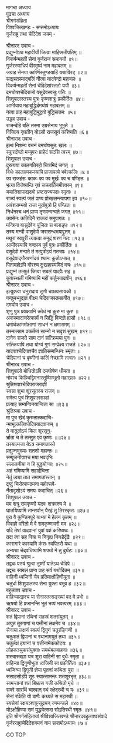मागचा अध्याय  
पुढचा अध्याय  
श्रीगर्गसंहिता  
विश्वजित्खण्डः - सप्तमोऽध्यायः  
गुर्जराष्ट्र तथा चेदिदेश जयम् -  
  
श्रीनारद उवाच -  
प्रद्युम्नोऽथ महावीर्यो जित्वा माहिष्मतीपतिम् ॥  
विकर्षन्महतीं सेनां गुर्जराजं समाययौ ॥१॥  
गुर्जरस्याधिपं वीरमृष्यं नाम महाबलम् ॥  
जग्राह सेनया कार्ष्णिस्तुण्डयाहिं यथाविरट् ॥२॥  
सद्यस्तस्माद्‌बलिं नीत्वा यादवेन्द्रो महाबलः ॥  
विकर्षन्महतीं सेनां चेदिदेशांस्ततो ययौ ॥३॥  
दमघोषश्चेदिराजो वसुदेवस्वसुः पतिः ॥  
शिशुपालस्तस्य पुत्रः कृष्णशत्रुः प्रकीर्तितः ॥४॥  
आभीयाय महाबुद्धिर्दमघोषं महाबलम् ॥  
नत्वा प्राह महाबुद्धिमुद्धवो बुद्धिसत्तमः ॥५॥  
उद्धव उवाच -  
राजन्देहि बलिं तस्मा उग्रसेनाय भूभृते ॥  
विजित्य नृपतीन् योऽसौ राजसूयं करिष्यति ॥६॥  
श्रीनाराद उवाच -  
इत्थं निशम्य वचनं दमघोषसुतः खलः ॥  
स्फुरदोष्ठो मन्युपरः प्राहेदं सदसि त्वरम् ॥७॥  
शिशुपाल उवाच -  
दुरत्यया कालगतिरहो चित्रमिदं जगत् ॥  
विधेः कालात्मकस्यापि प्राजापत्ये भवेत्कलिः ॥८॥  
क्व राजहंसः काकः क्व क्व मूर्खः क्व च पण्डितः ॥  
भृत्या विजेष्यन्ति नृपं चक्रवर्तिनमीश्वरम् ॥९॥  
ययातिशापाद्यदवो भ्रष्टराज्यपदाः स्मृताः ॥  
राज्यं स्वल्पं जलं प्राप्य प्रोच्छलन्त्यापगा इव ॥१०॥  
अवंशसम्भवो राजा मूर्खपुत्रो हि पण्डितः ॥  
निर्धनश्च धनं प्राप्य तृणवन्मन्यते जगत् ॥११॥  
उग्रसेनः कतिदिनै राजत्वं समुपागतः ॥  
मन्त्रिणा वासुदेवेन पूजितः स बलान्नृपः ॥१२॥  
तस्य मन्त्री वासुदेवो जरासन्धभयाद्द्रुतम् ॥  
मथुरां स्वपुरीं त्यक्त्वा समुद्रं शरणं गतः ॥१३॥  
आभीरस्यापि नन्दस्य पूर्वं पुत्रः प्रकीर्तितः ॥  
वसुदेवो मन्यते तं मत्पुत्रोऽयं गतत्रपः ॥१४॥  
वसुदेवाद्‌गौरवर्णादयं श्यामः कुतोऽभवत् ॥  
पितामहोऽपि गौरश्च दुःखहास्यमिदं वचः ॥१५॥  
प्रद्युम्नं तत्सुतं जित्वा सबलं यादवैः सह ॥  
कुशस्थलीं गमिष्यामि महीं कर्तुमयादवीम् ॥१६॥  
श्रीनारद उवाच -  
इत्युक्त्वा धनुरादाय तूणौ चाक्षयसायकौ ॥  
गन्तुमभ्युद्यतं वीक्ष्य चेदिराजस्तमब्रवीत् ॥१७॥  
दमघोष उवाच -  
शृणु पुत्र प्रवक्ष्यामि क्रोधं मा कुरु मा कुरु ॥  
अकस्मादाचरेत्कार्यं न सिद्धिं विन्दते ह्यसौ ॥१८॥  
धर्मार्थकाममोक्षाणां साधनं न क्षमासमम् ॥  
तस्मात्साम प्रकर्तव्यं साम्नो न सदृशं सुखम् ॥१९॥  
दानेन राजते साम दानं सत्क्रियया पुनः ॥  
सत्क्रियापि तथा योग्यं गुणं सम्प्रेक्ष्य राजते ॥२०॥  
यादवाश्चेदिपाश्चैव ज्ञातिसम्बन्धिनः स्मृताः ॥  
चेदिपानां च वृष्णीनां कलिं नेच्छामि तत्वतः ॥२१॥  
श्रीनारद उवाच -  
शिशुपालो बोधितोऽपि दमघोषेण धीमता ॥  
नोवाच किञ्चिद्विमनास्तूष्णिम्भूतो महाखलः ॥२२॥  
श्रुतिश्रवाश्चेदिपराजराज्ञी  
     स्वसा शुभा शूरसुतस्य राजन् ॥  
समेत्य पुत्रं शिशुपालसञ्ज्ञं  
     प्रत्याह सम्यग्विनयान्विता सा ॥२३॥  
श्रुतिश्रवा उवाच -  
मा पुत्र खेदं कुरुतात्कदाचि-  
     न्माभूत्कलिश्चेदिपयादवानाम् ॥  
ते मातुलोऽयं किल शूरसूनु-  
     र्भ्राता च ते तत्सुत एव कृष्णः ॥॥२४॥  
तस्यात्मजा येऽत्र समागतास्ते  
     प्रद्युम्नमुख्याः शतशो महान्तः ॥  
सम्पूजनीयाश्च मया भवद्‌भिः  
     संलालनीया न हि युद्धयोग्याः ॥२५॥  
अहं गमिष्यामि सहार्द्रचित्ता  
     नेतुं त्वया तात समागतांस्तान् ॥  
द्र्ष्टुं चिरोत्कण्ठमना महोत्सवै-  
     र्नैतादृशोऽयं समयः कदाचित् ॥२६॥  
शिशुपाल उवाच -  
मम शत्रू रामकृष्णौ यदवः शत्रवश्च मे ॥  
घातयिष्यामि तान्सर्वान् यैरहं तु तिरस्कृतः ॥२७॥  
पुरा वै कुण्डिनपुरे याभ्यां मे हेलनं कृतम् ॥  
विवाहो वरितो मे वै रामकृष्णावरी मम ॥२८॥  
यदि तेषां यादवानां युवां पक्षं करिष्यथः ॥  
तदा त्वां सह पित्रा च निगृह्य निगडैर्दृढैः ॥२९॥  
कारागारे कारयामि कंसः स्वपितरौ यथा ॥  
अन्यथा चेद्‌वधिष्यामि शपथो मे तु दुर्घटः ॥३०॥  
श्रीनारद उवाच -  
तद्वचः परुषं श्रुत्वा तूष्णीं यातेऽथ चेदिपे ॥  
तद्वचः स्वबलं प्राप्य प्राह सर्वं यथोदितम् ॥३१॥  
वाहिनी ध्वजिनी चैव प्रतिमाक्षौहिणीयुता ॥  
चतुर्धा शिशुपालस्य सेना युक्ता बभूव ह ॥३२॥  
बहुलाश्व उवाच -  
वाहिन्याद्याश्च या सेनास्तत्सङ्ख्यां वद मे प्रभो ॥  
ऋषयो हि प्रजानन्ति भूतं भव्यं भवत्परम् ॥३३॥  
श्रीनारद उवाच -  
शतं द्विपानां रथिनां सहस्रं शतसंयुतम् ॥  
अयुतं तुरगाणां च पत्तीनां लक्षमेव च ॥३४॥  
सेनाया लक्षणं स्वल्पं द्विगुणं चतुरङ्गिणी ॥  
चतुःशतं द्विपानां च रथानामयुतं तथा ॥३५॥  
चतुर्लक्षं हयानां च पत्तीनामेककोटयः ॥  
लोहकञ्चुकसंयुक्ताः समर्थबलवाहनाः ॥३६॥  
शस्त्रास्त्रज्ञा यत्र शूरा वाहिनी सा बुधैः स्मृता ॥  
वाहिन्या द्विगुणीभुता ध्वजिनी सा प्रकीर्तिता ॥३७॥  
ध्वजिन्या द्विगुणी ज्ञेया पृतनां कथिता पुरा ॥  
ससाहसोऽपि शूरः स्यात्सामन्तः शतशूरभृत् ॥३८॥  
सामन्तानां शतं बिभ्रत्स गजी कथितो मृधे ॥  
समरे सारथिं चाश्वान् रथं रक्षेद्‌रथी च यः ॥३९॥  
सेनां रक्षिति यो बाणैः कथ्यते स महारथी ॥  
स्वसेनां रक्षयञ्शत्रून्सूदयन् रणमण्डले ॥४०॥  
योऽक्षौहिण्या समं युद्ध्येत्सदा सोऽतिरथी स्मृतः ॥४१॥  
इति श्रीगर्गसंहितायां श्रीविश्वजित्खण्डे श्रीनारदबहुलाश्वसंवादे  
गुर्जरराष्ट्राचेदिदेशगमनं नाम सप्तमोऽध्यायः ॥७॥  
  
GO TOP
